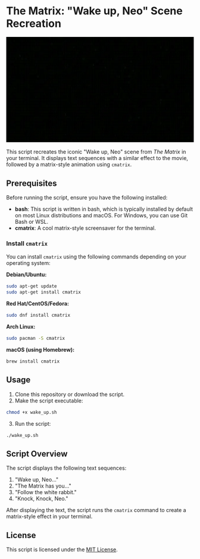 # The Matrix: "Wake up, Neo" Scene Recreation

![Matrix Cat](./assets/cat.gif)

This script recreates the iconic "Wake up, Neo" scene from *The Matrix* in your terminal. It displays text sequences with a similar effect to the movie, followed by a matrix-style animation using `cmatrix`.

## Prerequisites

Before running the script, ensure you have the following installed:

- **bash**: This script is written in bash, which is typically installed by default on most Linux distributions and macOS. For Windows, you can use Git Bash or WSL.
- **cmatrix**: A cool matrix-style screensaver for the terminal.

### Install `cmatrix`

You can install `cmatrix` using the following commands depending on your operating system:

**Debian/Ubuntu:**

```bash
sudo apt-get update
sudo apt-get install cmatrix
```

**Red Hat/CentOS/Fedora:**

```bash
sudo dnf install cmatrix
```

**Arch Linux:**

```bash
sudo pacman -S cmatrix
```

**macOS (using Homebrew):**

```bash
brew install cmatrix
```

## Usage

1. Clone this repository or download the script.
2. Make the script executable:

```bash
chmod +x wake_up.sh
```

3. Run the script:

```bash
./wake_up.sh
```

## Script Overview

The script displays the following text sequences:

1. "Wake up, Neo..."
2. "The Matrix has you..."
3. "Follow the white rabbit."
4. "Knock, Knock, Neo."

After displaying the text, the script runs the `cmatrix` command to create a matrix-style effect in your terminal.

## License

This script is licensed under the [MIT License](LICENSE).
